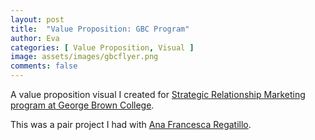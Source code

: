 ```yaml
---
layout: post
title:  "Value Proposition: GBC Program"
author: Eva
categories: [ Value Proposition, Visual ]
image: assets/images/gbcflyer.png
comments: false
---
```

A value proposition visual I created for <a target="_blank" href="https://www.georgebrown.ca/programs/strategic-relationship-marketing-program-postgraduate-b409">Strategic Relationship Marketing program at George Brown College</a>.

This was a pair project I had with <a target="_blank" href="https://www.linkedin.com/in/afregatillo/">Ana Francesca Regatillo</a>.